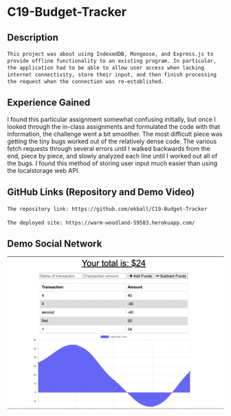 # C19-Budget-Tracker

## Description

    This project was about using IndexedDB, Mongoose, and Express.js to provide offline functionality to an existing program. In particular, the application had to be able to allow user access when lacking internet connectivity, store their input, and then finish processing the request when the connection was re-established.

## Experience Gained

   I found this particular assignment somewhat confusing initially, but once I looked through the in-class assignments and formulated the code with that information, the challenge went a bit smoother. The most difficult piece was getting the tiny bugs worked out of the relatively dense code. The various fetch requests through several errors until I walked backwards from the end, piece by piece, and slowly analyzed each line until I worked out all of the bugs. I found this method of storing user input much easier than using the localstorage web API.

## GitHub Links (Repository and Demo Video)

    The repository link: https://github.com/ekball/C19-Budget-Tracker

    The deployed site: https://warm-woodland-59583.herokuapp.com/

## Demo Social Network

![demo-budget-tracker](./assets/images/screenshot.png)